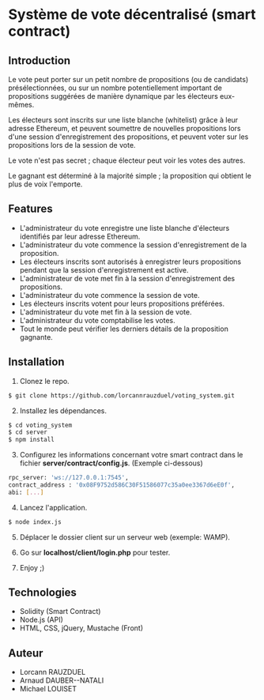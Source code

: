 # Système de vote décentralisé (smart contract)

## Introduction
Le vote peut porter sur un petit nombre de propositions (ou de candidats) présélectionnées, ou sur un nombre potentiellement important de propositions suggérées de manière dynamique par les électeurs eux-mêmes. 

Les électeurs sont inscrits sur une liste blanche (whitelist) grâce à leur adresse Ethereum, et peuvent soumettre de nouvelles propositions lors d'une session d'enregistrement des propositions, et peuvent voter sur les propositions lors de la session de vote.

Le vote n'est pas secret ; chaque électeur peut voir les votes des autres.

Le gagnant est déterminé à la majorité simple ; la proposition qui obtient le plus de voix l'emporte.

## Features 

- L'administrateur du vote enregistre une liste blanche d'électeurs identifiés par leur adresse Ethereum.
- L'administrateur du vote commence la session d'enregistrement de la proposition.
- Les électeurs inscrits sont autorisés à enregistrer leurs propositions pendant que la session d'enregistrement est active.
- L'administrateur de vote met fin à la session d'enregistrement des propositions.
- L'administrateur du vote commence la session de vote.
- Les électeurs inscrits votent pour leurs propositions préférées.
- L'administrateur du vote met fin à la session de vote.
- L'administrateur du vote comptabilise les votes.
- Tout le monde peut vérifier les derniers détails de la proposition gagnante.

## Installation

1) Clonez le repo.
```sh
$ git clone https://github.com/lorcannrauzduel/voting_system.git
```

2) Installez les dépendances.
```sh
$ cd voting_system
$ cd server
$ npm install
```

3) Configurez les informations concernant votre smart contract dans le fichier **server/contract/config.js**. (Exemple ci-dessous)
```sh
rpc_server: 'ws://127.0.0.1:7545',
contract_address : '0x08F9752d586C30F51586077c35a0ee3367d6eE0f',
abi: [...]
```

4) Lancez l'application.
```sh
$ node index.js
```
5) Déplacer le dossier client sur un serveur web (exemple: WAMP).

6) Go sur **localhost/client/login.php** pour tester.

7) Enjoy ;)

## Technologies
- Solidity (Smart Contract)
- Node.js (API)
- HTML, CSS, jQuery, Mustache (Front)

## Auteur
- Lorcann RAUZDUEL
- Arnaud DAUBER--NATALI
- Michael LOUISET
